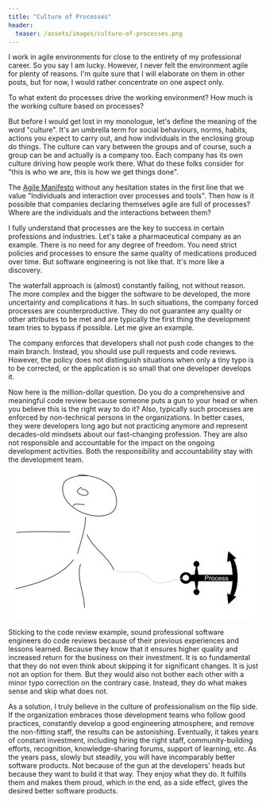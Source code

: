 ```yaml
---
title: "Culture of Processes"
header:
  teaser: /assets/images/culture-of-processes.png
---
```

I work in agile environments for close to the entirety of my professional career. So you say I am lucky. However, I never felt the environment agile for plenty of reasons. I'm quite sure that I will elaborate on them in other posts, but for now, I would rather concentrate on one aspect only.

To what extent do processes drive the working environment? How much is the working culture based on processes? 

But before I would get lost in my monologue, let's define the meaning of the word "culture". It's an umbrella term for social behaviours, norms, habits, actions you expect to carry out, and how individuals in the enclosing group do things. The culture can vary between the groups and of course, such a group can be and actually is a company too. Each company has its own culture driving how people work there. What do these folks consider for "this is who we are, this is how we get things done".

The [Agile Manifesto](https://agilemanifesto.org/) without any hesitation states in the first line that we value "Individuals and interaction over processes and tools". Then how is it possible that companies declaring themselves agile are full of processes? Where are the individuals and the interactions between them?

I fully understand that processes are the key to success in certain professions and industries. Let's take a pharmaceutical company as an example. There is no need for any degree of freedom. You need strict policies and processes to ensure the same quality of medications produced over time. But software engineering is not like that. It's more like a discovery.

The waterfall approach is (almost) constantly failing, not without reason. The more complex and the bigger the software to be developed, the more uncertainty and complications it has. In such situations, the company forced processes are counterproductive. They do not guarantee any quality or other attributes to be met and are typically the first thing the development team tries to bypass if possible. Let me give an example. 

The company enforces that developers shall not push code changes to the main branch. Instead, you should use pull requests and code reviews. However, the policy does not distinguish situations when only a tiny typo is to be corrected, or the application is so small that one developer develops it.

Now here is the million-dollar question. Do you do a comprehensive and meaningful code review because someone puts a gun to your head or when you believe this is the right way to do it? Also, typically such processes are enforced by non-technical persons in the organizations. In better cases, they were developers long ago but not practicing anymore and represent decades-old mindsets about our fast-changing profession. They are also not responsible and accountable for the impact on the ongoing development activities. Both the responsibility and accountability stay with the development team.

![](/assets/images/culture-of-processes.png)

Sticking to the code review example, sound professional software engineers do code reviews because of their previous experiences and lessons learned. Because they know that it ensures higher quality and increased return for the business on their investment. It is so fundamental that they do not even think about skipping it for significant changes. It is just not an option for them. But they would also not bother each other with a minor typo correction on the contrary case. Instead, they do what makes sense and skip what does not. 

As a solution, I truly believe in the culture of professionalism on the flip side. If the organization embraces those development teams who follow good practices, constantly develop a good engineering atmosphere, and remove the non-fitting staff, the results can be astonishing. Eventually, it takes years of constant investment, including hiring the right staff, community-building efforts, recognition, knowledge-sharing forums, support of learning, etc. As the years pass, slowly but steadily, you will have incomparably better software products. Not because of the gun at the developers' heads but because they want to build it that way. They enjoy what they do. It fulfills them and makes them proud, which in the end, as a side effect, gives the desired better software products. 
